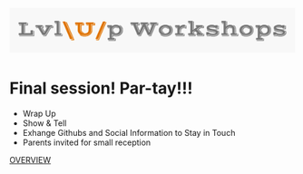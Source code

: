 ![logo](https://github.com/AlliVaughn/lvlup_curriculum/raw/master/images/logo.png)
=================================


# Final session! Par-tay!!! 
* Wrap Up
* Show & Tell
* Exhange Githubs and Social Information to Stay in Touch
* Parents invited for small reception


[OVERVIEW](overview.md)